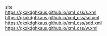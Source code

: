 site <br>
https://qkxkdghkaus.github.io/xml_css/s.xml <br>
https://qkxkdghkaus.github.io/xml_css/sd.xml <br>
https://qkxkdghkaus.github.io/xml_css/sdd.xml <br>
https://qkxkdghkaus.github.io/xml_css/w.xml
